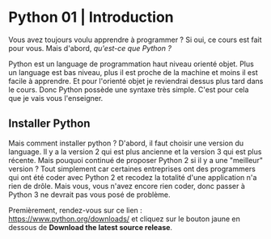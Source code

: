 # Python 01 | Introduction

Vous avez toujours voulu apprendre à programmer ? Si oui, ce cours est fait pour vous.
Mais d'abord, *qu'est-ce que Python ?*


Python est un language de programmation haut niveau orienté objet. Plus un language est bas niveau, plus il est proche de la machine et moins il est facile à apprendre. Et pour l'orienté objet je reviendrai dessus plus tard dans le cours.
Donc Python possède une syntaxe très simple. C'est pour cela que je vais vous l'enseigner.

## Installer Python
Mais comment installer python ?
D'abord, il faut choisir une version du language. Il y a la version 2 qui est plus ancienne et la version 3 qui est plus récente. Mais pouquoi continué de proposer Python 2 si il y a une "meilleur" version ? Tout simplement car certaines entreprises ont des programmers qui ont été coder avec Python 2 et recodez la totalité d'une application n'a rien de drôle.
Mais vous, vous n'avez encore rien coder, donc passer à Python 3 ne devrait pas vous posé de problème.

Premièrement, rendez-vous sur ce lien : https://www.python.org/downloads/ et cliquez sur le bouton jaune en dessous de **Download the latest source release**.
